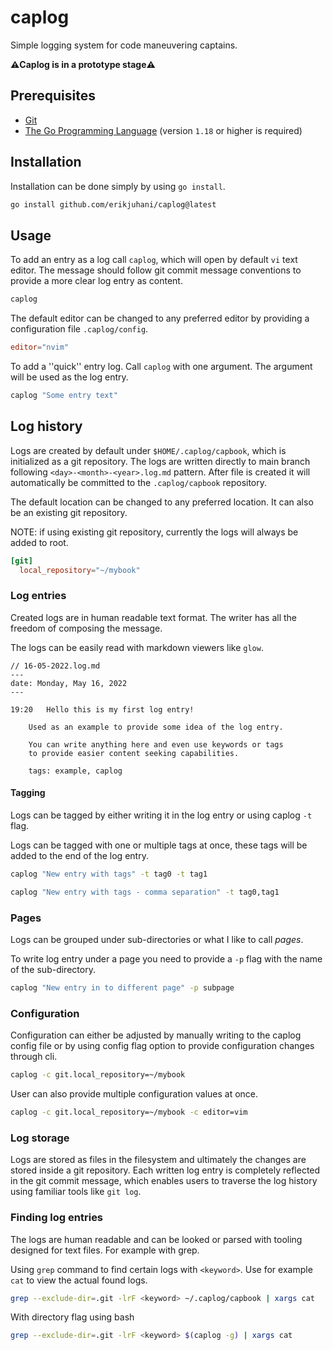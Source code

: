 # caplog

Simple logging system for code maneuvering captains.

**⚠️Caplog is in a prototype stage⚠️**

## Prerequisites

* [Git](https://git-scm.com/)
* [The Go Programming Language](https://go.dev/dl/) (version `1.18` or higher is required)

## Installation

Installation can be done simply by using `go install`.

```bash
go install github.com/erikjuhani/caplog@latest
```

## Usage

To add an entry as a log call `caplog`, which will open by default `vi` text editor.
The message should follow git commit message conventions to provide a more clear log entry as content.

```bash
caplog
```

The default editor can be changed to any preferred editor by providing a configuration file `.caplog/config`.

```toml
editor="nvim"
```

To add a ''quick'' entry log. Call `caplog` with one argument.
The argument will be used as the log entry.

```bash
caplog "Some entry text"
```

## Log history

Logs are created by default under `$HOME/.caplog/capbook`, which is initialized as a git repository.
The logs are written directly to main branch following `<day>-<month>-<year>.log.md` pattern.
After file is created it will automatically be committed to the `.caplog/capbook` repository.

The default location can be changed to any preferred location. It can also be an existing git repository.

NOTE: if using existing git repository, currently the logs will always be added to root.

```toml
[git]
  local_repository="~/mybook"
```

### Log entries

Created logs are in human readable text format.
The writer has all the freedom of composing the message.

The logs can be easily read with markdown viewers like `glow`.

```log
// 16-05-2022.log.md
---
date: Monday, May 16, 2022
---

19:20	Hello this is my first log entry!

	Used as an example to provide some idea of the log entry.

	You can write anything here and even use keywords or tags
	to provide easier content seeking capabilities.

	tags: example, caplog
```

#### Tagging

Logs can be tagged by either writing it in the log entry or using caplog `-t` flag.

Logs can be tagged with one or multiple tags at once, these tags will be added to the end of the log entry.

```bash
caplog "New entry with tags" -t tag0 -t tag1

caplog "New entry with tags - comma separation" -t tag0,tag1
```

### Pages

Logs can be grouped under sub-directories or what I like to call _pages_.

To write log entry under a page you need to provide a `-p` flag with the name of the sub-directory.

```bash
caplog "New entry in to different page" -p subpage
```

### Configuration

Configuration can either be adjusted by manually writing to the caplog config file or by
using config flag option to provide configuration changes through cli.

```bash
caplog -c git.local_repository=~/mybook
```

User can also provide multiple configuration values at once.

```bash
caplog -c git.local_repository=~/mybook -c editor=vim
```

### Log storage

Logs are stored as files in the filesystem and ultimately the changes
are stored inside a git repository. Each written log entry is completely reflected
in the git commit message, which enables users to traverse the log history using
familiar tools like `git log`.

### Finding log entries

The logs are human readable and can be looked or parsed with tooling designed for text files. For example with grep.

Using `grep` command to find certain logs with `<keyword>`. Use for example `cat` to view the actual found logs.

```bash
grep --exclude-dir=.git -lrF <keyword> ~/.caplog/capbook | xargs cat
```

With directory flag using bash

```bash
grep --exclude-dir=.git -lrF <keyword> $(caplog -g) | xargs cat
```
